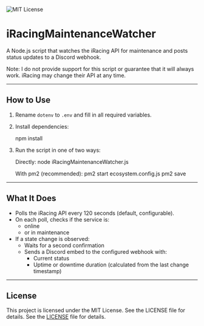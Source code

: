 ![MIT License](https://img.shields.io/badge/License-MIT-yellow.svg)

# iRacingMaintenanceWatcher

A Node.js script that watches the iRacing API for maintenance and posts status updates to a Discord webhook.

Note:
I do not provide support for this script or guarantee that it will always work.
iRacing may change their API at any time.

------------------------------------------------------------

## How to Use

1. Rename `dotenv` to `.env` and fill in all required variables.
2. Install dependencies:

   npm install

3. Run the script in one of two ways:

   Directly:
     node iRacingMaintenanceWatcher.js

   With pm2 (recommended):
     pm2 start ecosystem.config.js
     pm2 save

------------------------------------------------------------

## What It Does

- Polls the iRacing API every 120 seconds (default, configurable).
- On each poll, checks if the service is:
  - online
  - or in maintenance
- If a state change is observed:
  - Waits for a second confirmation
  - Sends a Discord embed to the configured webhook with:
    * Current status
    * Uptime or downtime duration (calculated from the last change timestamp)

------------------------------------------------------------

## License

This project is licensed under the MIT License.
See the LICENSE file for details.
See the [LICENSE](./LICENSE) file for details.